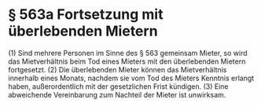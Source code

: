 # § 563a Fortsetzung mit überlebenden Mietern
(1) Sind mehrere Personen im Sinne des § 563 gemeinsam Mieter, so wird das Mietverhältnis beim Tod eines Mieters mit den überlebenden Mietern fortgesetzt.
(2) Die überlebenden Mieter können das Mietverhältnis innerhalb eines Monats, nachdem sie vom Tod des Mieters Kenntnis erlangt haben, außerordentlich mit der gesetzlichen Frist kündigen.
(3) Eine abweichende Vereinbarung zum Nachteil der Mieter ist unwirksam.